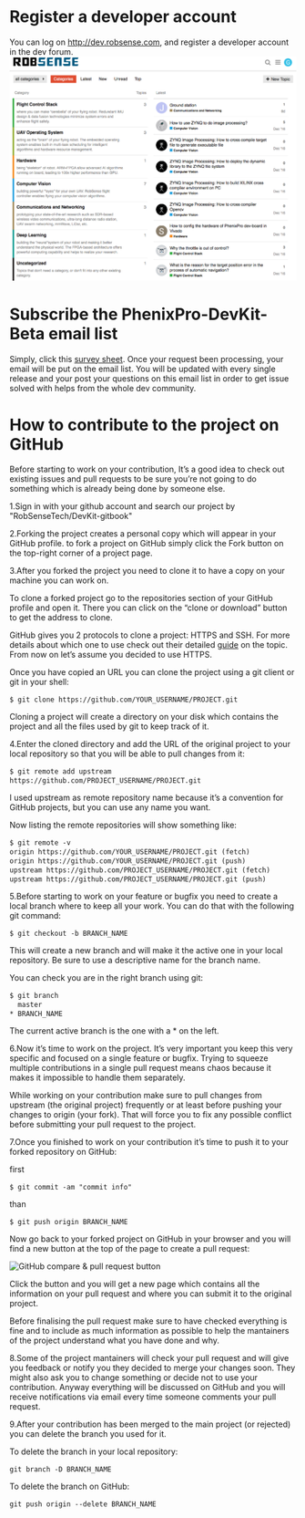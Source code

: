 # Register a developer account
You can log on http://dev.robsense.com, and register a developer account in the dev forum.
![](/chapter1/images/forum.png)

# Subscribe the PhenixPro-DevKit-Beta email list
Simply, click this [survey sheet](https://freeonlinesurveys.com/s/J1TF63gt). Once your request been processing, your email will be put on the email list. 
You will be updated with every single release and your post your questions on this email list in order to get issue solved with helps from the whole dev community.

# How to contribute to the project on GitHub
Before starting to work on your contribution, It’s a good idea to check out existing issues and pull requests to be sure you’re not going to do something which is already being done by someone else.

1.Sign in with your github account and search our project by "RobSenseTech/DevKit-gitbook"

2.Forking the project creates a personal copy which will appear in your GitHub profile. to fork a project on GitHub simply click the Fork button on the top-right corner of a project page.

3.After you forked the project you need to clone it to have a copy on your machine you can work on.

To clone a forked project go to the repositories section of your GitHub profile and open it. There you can click on the “clone or download” button to get the address to clone.

GitHub gives you 2 protocols to clone a project: HTTPS and SSH. For more details about which one to use check out their detailed [guide](https://help.github.com/articles/which-remote-url-should-i-use/) on the topic. From now on let’s assume you decided to use HTTPS.

Once you have copied an URL you can clone the project using a git client or git in your shell:

	$ git clone https://github.com/YOUR_USERNAME/PROJECT.git
Cloning a project will create a directory on your disk which contains the project and all the files used by git to keep track of it.

4.Enter the cloned directory and add the URL of the original project to your local repository so that you will be able to pull changes from it:

	$ git remote add upstream https://github.com/PROJECT_USERNAME/PROJECT.git
I used upstream as remote repository name because it’s a convention for GitHub projects, but you can use any name you want.

Now listing the remote repositories will show something like:

	$ git remote -v
	origin https://github.com/YOUR_USERNAME/PROJECT.git (fetch)
	origin https://github.com/YOUR_USERNAME/PROJECT.git (push)
	upstream https://github.com/PROJECT_USERNAME/PROJECT.git (fetch)
	upstream https://github.com/PROJECT_USERNAME/PROJECT.git (push)
	
5.Before starting to work on your feature or bugfix you need to create a local branch where to keep all your work. You can do that with the following git command:

	$ git checkout -b BRANCH_NAME

This will create a new branch and will make it the active one in your local repository. Be sure to use a descriptive name for the branch name.

You can check you are in the right branch using git:

	$ git branch
	  master
	* BRANCH_NAME
The current active branch is the one with a * on the left.

6.Now it’s time to work on the project. It’s very important you keep this very specific and focused on a single feature or bugfix. Trying to squeeze multiple contributions in a single pull request means chaos because it makes it impossible to handle them separately.

While working on your contribution make sure to pull changes from upstream (the original project) frequently or at least before pushing your changes to origin (your fork). That will force you to fix any possible conflict before submitting your pull request to the project.

7.Once you finished to work on your contribution it’s time to push it to your forked repository on GitHub:

first

	$ git commit -am "commit info"

than
	

	$ git push origin BRANCH_NAME
Now go back to your forked project on GitHub in your browser and you will find a new button at the top of the page to create a pull request:

![GitHub compare & pull request button](http://blog.davidecoppola.com/wp-content/uploads/2016/11/GitHub-compare_and_pull_request_button.png)

Click the button and you will get a new page which contains all the information on your pull request and where you can submit it to the original project.

Before finalising the pull request make sure to have checked everything is fine and to include as much information as possible to help the mantainers of the project understand what you have done and why.

8.Some of the project mantainers will check your pull request and will give you feedback or notify you they decided to merge your changes soon. They might also ask you to change something or decide not to use your contribution. Anyway everything will be discussed on GitHub and you will receive notifications via email every time someone comments your pull request.

9.After your contribution has been merged to the main project (or rejected) you can delete the branch you used for it.

To delete the branch in your local repository:

	git branch -D BRANCH_NAME
To delete the branch on GitHub:

	git push origin --delete BRANCH_NAME